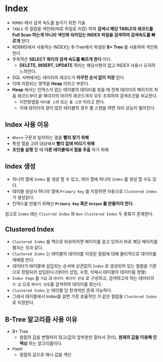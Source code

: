 # Index

* `RDMBS` 에서 검색 속도를 높이기 위한 기술
* `TABLE` 의 컬럼을 색인화(따로 파일로 저장) 하여 **검색시 해당 TABLE의 레코드를 Full Scan 하는게 아니라 색인화 되어있는 INDEX 파일을 검색하여 검색속도를 빠르게** 한다.
* RDBMS에서 사용하는 INDEX는 B-Tree에서 파생된 **B+ Tree** 를 사용하여 색인화 한다.
* 주목적은 **SELECT 쿼리의 검색 속도를 빠르게 한다** 이다.
  * **DELETE, INSERT, UPDATE** 쿼리는 해당사항이 없고 INDEX 사용시 오히려 느려진다.
* SQL 서버에서는 데이터의 레코드가 **아무런 순서 없이 저장** 된다.
* 이때 저장되는 영역을 **Heap** 이라고 부른다.
* **Heap** 에서는 인덱스가 없는 테이블의 데이터를 찾을 때 전체 데이터의 페이지의 처음 레코드부터 끝 페이지의 마지막 레코드까지 모두 조회하여 검색조건을 비교한다.
  * 이런방법을 `테이블 스캔` 또는 `풀 스캔` 이라고 한다.
  * 이때 데이터의 양이 많은 테이블의 경우 풀 스캔을 하면 처리 성능이 떨어진다.



## Index 사용 이유

* `Where` 구문과 일치하는 열을 **빨리 찾기 위해**
* 특정 열을 고려 대상에서 **빨리 없애 버리기 위해**
* **조인을 실행** 할 때 **다른 테이블에서 열을 추출** 하기 위해



## Index 생성

* 하나의 열에 `Index` 를 생성 할 수 있고, 여러 열에 하나의 `Index` 를 생성 할 수도 있다.
* 테이블 생성시 하나의 열에 `Primary Key` 를 지정하면 자동으로 `Clustered Index` 가 생성된다.
* 인덱스를 만들기 위해선 **`Primary Key` 혹은 `Unique`  를 만들어야 한다.**



참고로 `Index` 에는 `Clustred Index` 와 `Non-Clustered Index` 두 종류가 존재한다.

## Clustered Index

* `Clustered Index` 를 책으로 비유하자면 페이지를 알고 있어서 바로 해당 페이지를 펼치는 것과 같다.
* `Clustered Index` 는 테이블의 데이터를 지정된 컬럼에 대해 물리적으로 데이터를 재배열 한다.
* 데이터가 테이블에 삽입되는 순서에 상관없이 `Index` 로 생성되어 있는 컬럼을 기준으로 정렬되어 삽입된다.(데이터 삽입, 수정, 삭제시 테이블의 데이터를 정렬)
* `Index Page` 를 `키값` 과 `데이터 페이지 번호` 로 구성하고, 검색하고자 하는 데이터의 `키 값` 으로 `페이지 번호`를 검색하여 데이터를 찾는다.
* `Clustered Index` 는 테이블 당 한개씩만 존재 가능하다.
* 그래서 테이블에서 Index를 걸면 가장 효율적인 거 같은 컬럼을 `Clustered Index` 로 지정한다.

 

## B-Tree 알고리즘 사용 이유

* B+ Tree
  * 컬럼의 값을 변형하지 않고(값의 앞부분만 잘라서 관리), **원래의 값을 이용해 인덱싱** 하는 알고리즘이다.
* Hash
  * 컬럼의 값으로 해시 값을 계산





